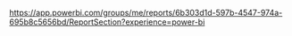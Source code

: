 https://app.powerbi.com/groups/me/reports/6b303d1d-597b-4547-974a-695b8c5656bd/ReportSection?experience=power-bi
